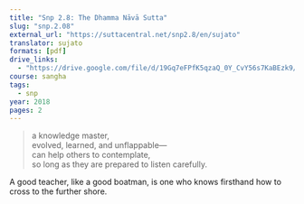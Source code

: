 ```yaml
---
title: "Snp 2.8: The Dhamma Nāvā Sutta"
slug: "snp.2.08"
external_url: "https://suttacentral.net/snp2.8/en/sujato"
translator: sujato
formats: [pdf]
drive_links:
  - "https://drive.google.com/file/d/19Gq7eFPfK5qzaQ_0Y_CvY56s7KaBEzk9/view?usp=drivesdk"
course: sangha
tags:
  - snp
year: 2018
pages: 2
---
```


> a knowledge master,  
evolved, learned, and unflappable—  
can help others to contemplate,  
so long as they are prepared to listen carefully.

A good teacher, like a good boatman, is one who knows firsthand how to cross to the further shore.

